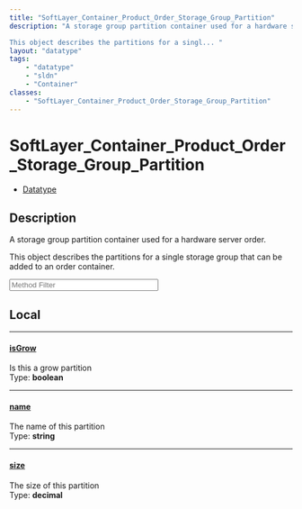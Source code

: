 ```yaml
---
title: "SoftLayer_Container_Product_Order_Storage_Group_Partition"
description: "A storage group partition container used for a hardware server order. 

This object describes the partitions for a singl... "
layout: "datatype"
tags:
    - "datatype"
    - "sldn"
    - "Container"
classes:
    - "SoftLayer_Container_Product_Order_Storage_Group_Partition"
---
```


# SoftLayer_Container_Product_Order_Storage_Group_Partition
<div id='service-datatype'>
    <ul id='sldn-reference-tabs'>
        <li id='datatype'> <a href='/reference/datatypes/SoftLayer_Container_Product_Order_Storage_Group_Partition' >Datatype</a></li>
    </ul>
</div>

## Description 
A storage group partition container used for a hardware server order. 

This object describes the partitions for a single storage group that can be added to an order container. 





<!-- Service Filer BEGIN -->
<div class="view-filters">
        <div class="clearfix">
            <div class="search-input-box">
                <input placeholder="Method Filter" onkeyup="titleSearch(inputId='prop-input', divId='properties', elementClass='prop-row')" 
                    type="text" id="prop-input" value="" size="30" maxlength="128" class="form-text">
            </div>
        </div>
</div>
<!-- Service Filer END -->

<div id="properties" class="content">
<div id="localProperties" class="prop-content" >

## Local
-----
[isGrow]: #isgrow
#### [isGrow]
Is this a grow partition  
<span class="type-label">Type: </span>**boolean**

-----
[name]: #name
#### [name]
The name of this partition  
<span class="type-label">Type: </span>**string**

-----
[size]: #size
#### [size]
The size of this partition  
<span class="type-label">Type: </span>**decimal**

</div>
<!-- LOCAL PROPERTY END -->

</div>


